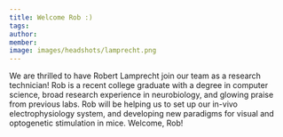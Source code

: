 ```yaml
---
title: Welcome Rob :)
tags:
author: 
member: 
image: images/headshots/lamprecht.png
---
```


We are thrilled to have Robert Lamprecht join our team as a research technician!  Rob is a recent college graduate with a degree in computer science, broad research experience in neurobiology, and glowing praise from previous labs.  Rob will be helping us to set up our in-vivo electrophysiology system, and developing new paradigms for visual and optogenetic stimulation in mice.  Welcome, Rob!
